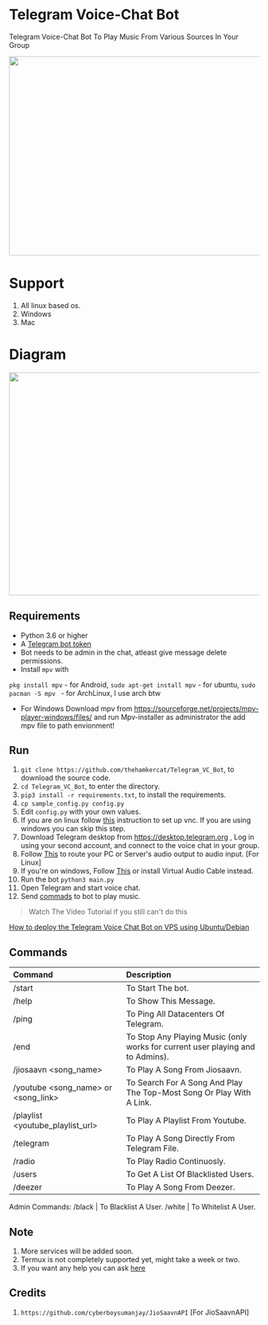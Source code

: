 # Telegram Voice-Chat Bot

Telegram Voice-Chat Bot To Play Music From Various Sources In Your Group

<img src="https://i.imgur.com/8S8NVy0.png" width="530" height="400">


# Support

1. All linux based os.
2. Windows
3. Mac

# Diagram

<img src="etc/scheme.png" width="919" height="448">

## Requirements

- Python 3.6 or higher
- A [Telegram bot token](//t.me/botfather)
- Bot needs to be admin in the chat, atleast give message delete permissions.
- Install `mpv` with

`pkg install mpv` - for Android,  `sudo apt-get install mpv` - for ubuntu, `sudo pacman -S mpv `  - for ArchLinux, I use arch btw
- For Windows Download mpv from https://sourceforge.net/projects/mpv-player-windows/files/ and run Mpv-installer as administrator the add mpv file to path envionment!

## Run

1. `git clone https://github.com/thehamkercat/Telegram_VC_Bot`, to download the source code.
2. `cd Telegram_VC_Bot`, to enter the directory.
3. `pip3 install -r requirements.txt`, to install the requirements.
4. `cp sample_config.py config.py`
5. Edit `config.py` with your own values.
6. If you are on linux follow [this](https://github.com/thehamkercat/Telegram_VC_Bot/blob/master/vnc.md) 
instruction to set up vnc. If you are using windows you can skip this step.
6. Download Telegram desktop from https://desktop.telegram.org , Log in using your second account, and connect 
to 
the 
voice chat in your group.
7. Follow [This](https://unix.stackexchange.com/questions/82259/how-to-pipe-audio-output-to-mic-input) to route 
your PC or Server's audio output to audio input. [For Linux]
8. If you're on windows, Follow 
[This](https://superuser.com/questions/1133750/set-output-audio-of-windows-as-input-audio-of-microphone) or install Virtual Audio Cable instead.
9. Run the bot `python3 main.py`
10. Open Telegram and start voice chat.
11. Send [commads](https://github.com/thehamkercat/Telegram_VC_Bot/blob/master/README.md#commands) to bot to 
play music.

> Watch The Video Tutorial if you still can't do this 

[How to deploy the Telegram Voice Chat Bot on VPS using Ubuntu/Debian](https://youtu.be/DozNTe_cydw)

## Commands
Command | Description
:--- | :---
/start | To Start The bot.
/help | To Show This Message.
/ping | To Ping All Datacenters Of Telegram.
/end | To Stop Any Playing Music (only works for current user playing and to Admins).
/jiosaavn <song_name> | To Play A Song From Jiosaavn.
/youtube <song_name> or <song_link> | To Search For A Song And Play The Top-Most Song Or Play With A Link.
/playlist <youtube_playlist_url> | To Play A Playlist From Youtube.
/telegram | To Play A Song Directly From Telegram File.
/radio | To Play Radio Continuosly.
/users | To Get A List Of Blacklisted Users.
/deezer | To Play A Song From Deezer.
Admin Commands:
/black | To Blacklist A User.
/white | To Whitelist A User.

## Note

1. More services will be added soon.
2. Termux is not completely supported yet, might take a week or two.
3. If you want any help you can ask [here](https://t.me/Mskoca)

## Credits
1. `https://github.com/cyberboysumanjay/JioSaavnAPI` [For JioSaavnAPI]
